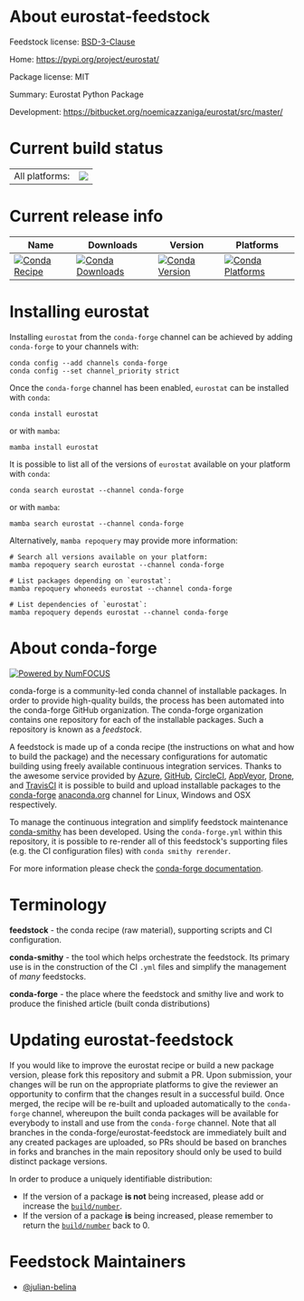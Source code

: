 About eurostat-feedstock
========================

Feedstock license: [BSD-3-Clause](https://github.com/conda-forge/eurostat-feedstock/blob/main/LICENSE.txt)

Home: https://pypi.org/project/eurostat/

Package license: MIT

Summary: Eurostat Python Package

Development: https://bitbucket.org/noemicazzaniga/eurostat/src/master/

Current build status
====================


<table><tr><td>All platforms:</td>
    <td>
      <a href="https://dev.azure.com/conda-forge/feedstock-builds/_build/latest?definitionId=20226&branchName=main">
        <img src="https://dev.azure.com/conda-forge/feedstock-builds/_apis/build/status/eurostat-feedstock?branchName=main">
      </a>
    </td>
  </tr>
</table>

Current release info
====================

| Name | Downloads | Version | Platforms |
| --- | --- | --- | --- |
| [![Conda Recipe](https://img.shields.io/badge/recipe-eurostat-green.svg)](https://anaconda.org/conda-forge/eurostat) | [![Conda Downloads](https://img.shields.io/conda/dn/conda-forge/eurostat.svg)](https://anaconda.org/conda-forge/eurostat) | [![Conda Version](https://img.shields.io/conda/vn/conda-forge/eurostat.svg)](https://anaconda.org/conda-forge/eurostat) | [![Conda Platforms](https://img.shields.io/conda/pn/conda-forge/eurostat.svg)](https://anaconda.org/conda-forge/eurostat) |

Installing eurostat
===================

Installing `eurostat` from the `conda-forge` channel can be achieved by adding `conda-forge` to your channels with:

```
conda config --add channels conda-forge
conda config --set channel_priority strict
```

Once the `conda-forge` channel has been enabled, `eurostat` can be installed with `conda`:

```
conda install eurostat
```

or with `mamba`:

```
mamba install eurostat
```

It is possible to list all of the versions of `eurostat` available on your platform with `conda`:

```
conda search eurostat --channel conda-forge
```

or with `mamba`:

```
mamba search eurostat --channel conda-forge
```

Alternatively, `mamba repoquery` may provide more information:

```
# Search all versions available on your platform:
mamba repoquery search eurostat --channel conda-forge

# List packages depending on `eurostat`:
mamba repoquery whoneeds eurostat --channel conda-forge

# List dependencies of `eurostat`:
mamba repoquery depends eurostat --channel conda-forge
```


About conda-forge
=================

[![Powered by
NumFOCUS](https://img.shields.io/badge/powered%20by-NumFOCUS-orange.svg?style=flat&colorA=E1523D&colorB=007D8A)](https://numfocus.org)

conda-forge is a community-led conda channel of installable packages.
In order to provide high-quality builds, the process has been automated into the
conda-forge GitHub organization. The conda-forge organization contains one repository
for each of the installable packages. Such a repository is known as a *feedstock*.

A feedstock is made up of a conda recipe (the instructions on what and how to build
the package) and the necessary configurations for automatic building using freely
available continuous integration services. Thanks to the awesome service provided by
[Azure](https://azure.microsoft.com/en-us/services/devops/), [GitHub](https://github.com/),
[CircleCI](https://circleci.com/), [AppVeyor](https://www.appveyor.com/),
[Drone](https://cloud.drone.io/welcome), and [TravisCI](https://travis-ci.com/)
it is possible to build and upload installable packages to the
[conda-forge](https://anaconda.org/conda-forge) [anaconda.org](https://anaconda.org/)
channel for Linux, Windows and OSX respectively.

To manage the continuous integration and simplify feedstock maintenance
[conda-smithy](https://github.com/conda-forge/conda-smithy) has been developed.
Using the ``conda-forge.yml`` within this repository, it is possible to re-render all of
this feedstock's supporting files (e.g. the CI configuration files) with ``conda smithy rerender``.

For more information please check the [conda-forge documentation](https://conda-forge.org/docs/).

Terminology
===========

**feedstock** - the conda recipe (raw material), supporting scripts and CI configuration.

**conda-smithy** - the tool which helps orchestrate the feedstock.
                   Its primary use is in the construction of the CI ``.yml`` files
                   and simplify the management of *many* feedstocks.

**conda-forge** - the place where the feedstock and smithy live and work to
                  produce the finished article (built conda distributions)


Updating eurostat-feedstock
===========================

If you would like to improve the eurostat recipe or build a new
package version, please fork this repository and submit a PR. Upon submission,
your changes will be run on the appropriate platforms to give the reviewer an
opportunity to confirm that the changes result in a successful build. Once
merged, the recipe will be re-built and uploaded automatically to the
`conda-forge` channel, whereupon the built conda packages will be available for
everybody to install and use from the `conda-forge` channel.
Note that all branches in the conda-forge/eurostat-feedstock are
immediately built and any created packages are uploaded, so PRs should be based
on branches in forks and branches in the main repository should only be used to
build distinct package versions.

In order to produce a uniquely identifiable distribution:
 * If the version of a package **is not** being increased, please add or increase
   the [``build/number``](https://docs.conda.io/projects/conda-build/en/latest/resources/define-metadata.html#build-number-and-string).
 * If the version of a package **is** being increased, please remember to return
   the [``build/number``](https://docs.conda.io/projects/conda-build/en/latest/resources/define-metadata.html#build-number-and-string)
   back to 0.

Feedstock Maintainers
=====================

* [@julian-belina](https://github.com/julian-belina/)

